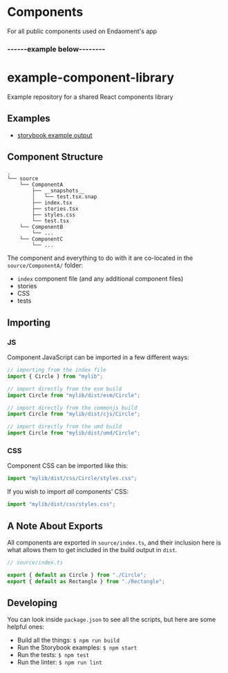 # Components

For all public components used on Endaoment's app

### ------example below--------

# example-component-library

Example repository for a shared React components library

## Examples

- [storybook example output](https://rpearce.github.io/example-component-library/)

## Component Structure

```
.
└── source
    └── ComponentA
        ├── __snapshots__
        │   └── test.tsx.snap
        ├── index.tsx
        ├── stories.tsx
        ├── styles.css
        └── test.tsx
    └── ComponentB
        └── ...
    └── ComponentC
        └── ...
```

The component and everything to do with it are co-located in the
`source/ComponentA/` folder:

- `index` component file (and any additional component files)
- stories
- CSS
- tests

## Importing

### JS

Component JavaScript can be imported in a few different ways:

```js
// importing from the index file
import { Circle } from "mylib";

// import directly from the esm build
import Circle from "mylib/dist/esm/Circle";

// import directly from the commonjs build
import Circle from "mylib/dist/cjs/Circle";

// import directly from the umd build
import Circle from "mylib/dist/umd/Circle";
```

### CSS

Component CSS can be imported like this:

```js
import "mylib/dist/css/Circle/styles.css";
```

If you wish to import _all_ components' CSS:

```js
import "mylib/dist/css/styles.css";
```

## A Note About Exports

All components are exported in `source/index.ts`, and their inclusion here is
what allows them to get included in the build output in `dist`.

```js
// source/index.ts

export { default as Circle } from "./Circle";
export { default as Rectangle } from "./Rectangle";
```

## Developing

You can look inside `package.json` to see all the scripts, but here are some
helpful ones:

- Build all the things: `$ npm run build`
- Run the Storybook examples: `$ npm start`
- Run the tests: `$ npm test`
- Run the linter: `$ npm run lint`
